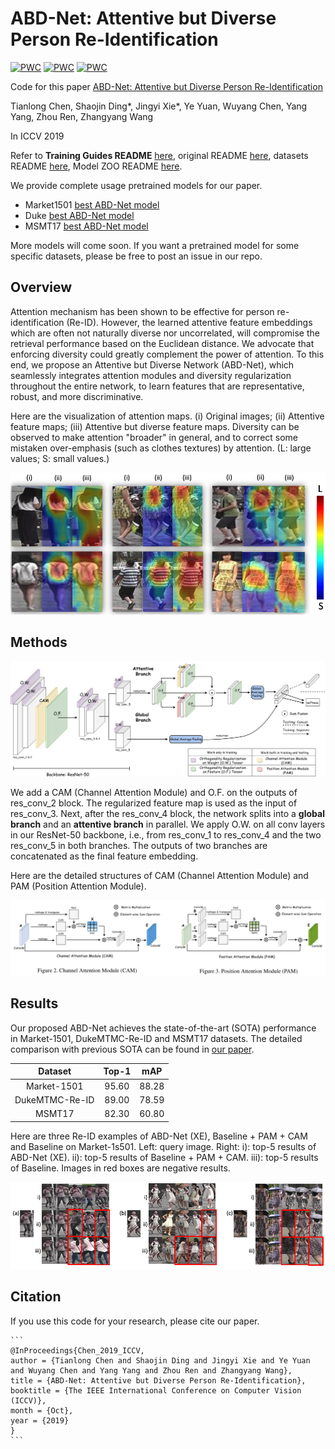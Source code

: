 # ABD-Net: Attentive but Diverse Person Re-Identification

[![PWC](https://img.shields.io/endpoint.svg?url=https://paperswithcode.com/badge/abd-net-attentive-but-diverse-person-re/person-re-identification-on-msmt17)](https://paperswithcode.com/sota/person-re-identification-on-msmt17?p=abd-net-attentive-but-diverse-person-re) [![PWC](https://img.shields.io/endpoint.svg?url=https://paperswithcode.com/badge/abd-net-attentive-but-diverse-person-re/person-re-identification-on-dukemtmc-reid)](https://paperswithcode.com/sota/person-re-identification-on-dukemtmc-reid?p=abd-net-attentive-but-diverse-person-re) [![PWC](https://img.shields.io/endpoint.svg?url=https://paperswithcode.com/badge/abd-net-attentive-but-diverse-person-re/person-re-identification-on-market-1501)](https://paperswithcode.com/sota/person-re-identification-on-market-1501?p=abd-net-attentive-but-diverse-person-re)

Code for this paper [ABD-Net: Attentive but Diverse Person Re-Identification](https://arxiv.org/abs/1908.01114)

Tianlong Chen, Shaojin Ding\*, Jingyi Xie\*, Ye Yuan, Wuyang Chen, Yang Yang, Zhou Ren, Zhangyang Wang

In ICCV 2019

Refer to **Training Guides README** [here](./README_Training_Guides.md), original README [here](./README_ORIG.md), datasets README [here](./DATASETS.md), Model ZOO README [here](https://kaiyangzhou.github.io/deep-person-reid/MODEL_ZOO.html).

We provide complete usage pretrained models for our paper.

- Market1501 [best ABD-Net model](https://drive.google.com/file/d/13bvg8LUD7JinC-usAQyE2ys9zxo4P97e/view?usp=sharing)
- Duke [best ABD-Net model](https://drive.google.com/file/d/1wQtbi8gBe_oMLc9GvDXrGF5yRBoz51o_/view?usp=sharing)
- MSMT17 [best ABD-Net model](https://drive.google.com/file/d/1_ZpSfOxrid9xpSecAxEA2WAa6h-uWc1O/view?usp=sharing)

More models will come soon. If you want a pretrained model for some specific datasets, please be free to post an issue in our repo.

## Overview

Attention mechanism has been shown to be effective for person re-identification (Re-ID). However, the learned attentive feature embeddings which are often not naturally diverse nor uncorrelated, will compromise the retrieval performance based on the Euclidean distance. We advocate that enforcing diversity could greatly complement the power of attention. To this end, we propose an Attentive but Diverse Network (ABD-Net), which seamlessly integrates attention modules and diversity regularization throughout the entire network, to learn features that are representative, robust, and more discriminative.

Here are the visualization of attention maps. (i) Original images; (ii) Attentive feature maps; (iii) Attentive but diverse feature maps. Diversity can be observed to make attention "broader" in general, and to correct some mistaken over-emphasis (such as clothes textures) by attention. (L: large values; S: small values.)

![](./doc_images/JET_VIS.png)



## Methods

![](./doc_images/Arch.png)

We add a CAM (Channel Attention Module) and O.F. on the outputs of res\_conv\_2 block. The regularized feature map is used as the input of res\_conv\_3. Next, after the res\_conv\_4 block, the network splits into a **global branch** and an **attentive branch** in parallel. We apply O.W. on all conv layers in our ResNet-50 backbone, i.e.​, from res\_conv\_1 to res\_conv\_4 and the two res\_conv\_5 in both branches. The outputs of two branches are concatenated as the final feature embedding. 

Here are the detailed structures of CAM (Channel Attention Module) and PAM (Position Attention Module).

![](./doc_images/att.png)



## Results

Our proposed ABD-Net achieves the state-of-the-art (SOTA) performance in Market-1501, DukeMTMC-Re-ID and MSMT17 datasets. The detailed comparison with previous SOTA can be found in [our paper](https://arxiv.org/abs/1908.01114).

|    Dataset     | Top-1 |  mAP  |
| :------------: | :---: | :---: |
|  Market-1501   | 95.60 | 88.28 |
| DukeMTMC-Re-ID | 89.00 | 78.59 |
|     MSMT17     | 82.30 | 60.80 |

Here are three Re-ID examples of ABD-Net (XE), Baseline + PAM + CAM and Baseline on Market-1s501. Left: query image. Right: i): top-5 results of ABD-Net (XE). ii): top-5 results of Baseline + PAM + CAM. iii): top-5 results of Baseline. Images in red boxes are negative results.

![](./doc_images/qr.png)



## Citation

If you use this code for your research, please cite our paper.

```
​```
@InProceedings{Chen_2019_ICCV,
author = {Tianlong Chen and Shaojin Ding and Jingyi Xie and Ye Yuan and Wuyang Chen and Yang Yang and Zhou Ren and Zhangyang Wang},
title = {ABD-Net: Attentive but Diverse Person Re-Identification},
booktitle = {The IEEE International Conference on Computer Vision (ICCV)},
month = {Oct},
year = {2019}
}
​```
```

